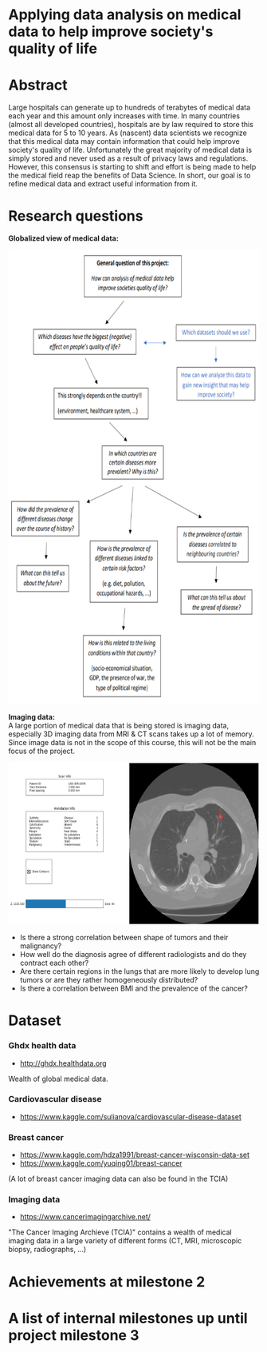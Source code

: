 # Applying data analysis on medical data to help improve society's quality of life

# Abstract
Large hospitals can generate up to hundreds of terabytes of medical data each year and this amount only increases with time.
In many countries (almost all developed countries), hospitals are by law required to store this medical data for 5 to 10 years.
As (nascent) data scientists we recognize that this medical data may contain information that could help improve society's quality of life. Unfortunately the great majority of medical data is simply stored and never used as a result of privacy laws and regulations. However, this consensus is starting to shift and effort is being made to help the medical field reap the benefits of Data Science.
In short, our goal is to refine medical data and extract useful information from it.

# Research questions

**Globalized view of medical data:**

<p align="center">
<img src="https://github.com/Senneschal/Data_Science_Alliance/blob/master/Images/scheme.png" alt="alt text" width="700" height="910"></p>

**Imaging data:** <br>
A large portion of medical data that is being stored is imaging data, especially 3D imaging data from MRI & CT scans takes up a lot of memory. Since image data is not in the scope of this course, this will not be the main focus of the project.

<p align="center">
<img src="https://github.com/Senneschal/Data_Science_Alliance/blob/master/Images/ctscan.png" alt="alt text" width=650" height="325">
</p>

* Is there a strong correlation between shape of tumors and their malignancy?
* How well do the diagnosis agree of different radiologists and do they contract each other?
* Are there certain regions in the lungs that are more likely to develop lung tumors or are they rather homogeneously distributed?
* Is there a correlation between BMI and the prevalence of the cancer?


# Dataset

### Ghdx health data 
* http://ghdx.healthdata.org

Wealth of global medical data.

### Cardiovascular disease
* https://www.kaggle.com/sulianova/cardiovascular-disease-dataset

### Breast cancer
* https://www.kaggle.com/hdza1991/breast-cancer-wisconsin-data-set
* https://www.kaggle.com/yuqing01/breast-cancer

(A lot of breast cancer imaging data can also be found in the TCIA)

### Imaging data
* https://www.cancerimagingarchive.net/

"The Cancer Imaging Archieve (TCIA)" contains a wealth of medical imaging data in a large variety of different forms (CT, MRI, microscopic biopsy, radiographs, ...)

# Achievements at milestone 2

# A list of internal milestones up until project milestone 3


